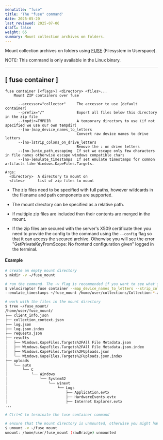 ```yaml
---
menutitle: "fuse"
title: 'The "fuse" command'
date: 2025-05-20
last_reviewed: 2025-07-06
draft: false
weight: 65
summary: Mount collection archives on folders.
---
```


Mount collection archives on folders using [FUSE](https://en.wikipedia.org/wiki/Filesystem_in_Userspace)
(Filesystem in Userspace).

NOTE: This command is only available in the Linux binary.

---

## [ fuse container ]

```text
fuse container [<flags>] <directory> <files>...
    Mount ZIP containers over fuse

      --accessor="collector"     The accessor to use (default container)
      --prefix="/"               Export all files below this directory in the zip file
      --tmpdir=TMPDIR            A temporary directory to use (if not specified we use our own tempdir)
      --[no-]map_device_names_to_letters
                                 Convert raw device names to drive letters
      --[no-]strip_colons_on_drive_letters
                                 Remove the : on drive letters
      --[no-]unix_path_escaping  If set we escape only few characters in file names otherwise escape windows compatible chars
      --[no-]emulate_timestamps  If set emulate timestamps for common artifacts like Windows.KapeFiles.Targets.

Args:
  <directory>  A directory to mount on
  <files>      list of zip files to mount
```

- The zip files need to be specified with full paths, however wildcards in the
  filename and path components are supported.

- The mount directory can be specified as a relative path.

- If multiple zip files are included then their contents are merged in the
  mount.

- If the zip files are secured with the server's X509 certificate then you need
  to provide the config to the command using the `--config` flag so that it can
  access the secured archive. Otherwise you will see the error
  "GetPrivateKeyFromScope: No frontend configuration given" logged in the
  terminal.

#### Example

```sh
# create an empty mount directory
$ mkdir -v ~/fuse_mount

# run the command. The -v flag is recommended if you want to see what's going on.
$ velociraptor fuse container --map_device_names_to_letters --strip_colons_on_drive_letters --unix_path_escaping \
--emulate_timestamps ~/fuse_mount /home/user/collections/Collection-*.zip -v
```
```sh
# work with the files in the mount directory
$ tree ~/fuse_mount/
/home/user/fuse_mount/
├── client_info.json
├── collection_context.json
├── log.json
├── log.json.index
├── requests.json
├── results
│   ├── Windows.KapeFiles.Targets%2FAll File Metadata.json
│   ├── Windows.KapeFiles.Targets%2FAll File Metadata.json.index
│   ├── Windows.KapeFiles.Targets%2FUploads.json
│   └── Windows.KapeFiles.Targets%2FUploads.json.index
├── uploads
│   └── auto
│       └── C
│           └── Windows
│               └── System32
│                   └── winevt
│                       └── Logs
│                           ├── Application.evtx
│                           ├── HardwareEvents.evtx
│                           ├── Internet Explorer.evtx
...
```
```sh
# Ctrl+C to terminate the fuse container command

# ensure that the mount directory is unmounted, otherwise you might have problems if reusing it for the next mount.
$ umount -v ~/fuse_mount
umount: /home/user/fuse_mount (rawBridge) unmounted
```
